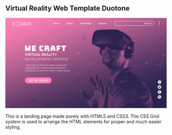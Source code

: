 ## Virtual Reality Web Template Duotone
![image](https://github.com/miker-bice/virtual-reality-web-template-duotone/blob/main/landing-image.jpg)

This is a landing page made purely with HTML5 and CSS3. The CSS Grid system is used to arrange the HTML elements for proper and much easier styling.

